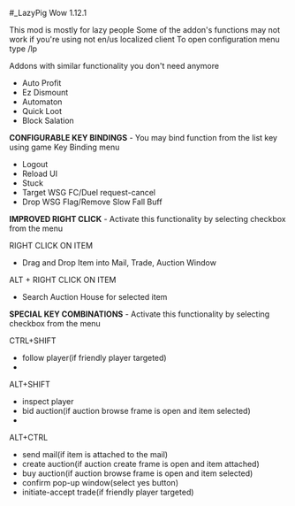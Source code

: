 #_LazyPig Wow 1.12.1 

This mod is mostly for lazy people
Some of the addon's functions may not work if you're using not en/us localized client
To open configuration menu type /lp

Addons with similar functionality you don't need anymore
- Auto Profit
- Ez Dismount
- Automaton
- Quick Loot
- Block Salation


**CONFIGURABLE KEY BINDINGS** - You may bind function from the list key using game Key Binding menu
- Logout
- Reload UI
- Stuck
- Target WSG FC/Duel request-cancel
- Drop WSG Flag/Remove Slow Fall Buff


**IMPROVED RIGHT CLICK** - Activate this functionality by selecting checkbox from the menu

RIGHT CLICK ON ITEM
  - Drag and Drop Item into Mail, Trade, Auction Window

ALT + RIGHT CLICK ON ITEM
  - Search Auction House for selected item


**SPECIAL KEY COMBINATIONS** - Activate this functionality by selecting checkbox from the menu

CTRL+SHIFT
  - follow player(if friendly player targeted)
  - 
ALT+SHIFT
  - inspect player
  - bid auction(if auction browse frame is open and item selected)
  - 
ALT+CTRL
  - send mail(if item is attached to the mail)
  - create auction(if auction create frame is open and item attached)
  - buy auction(if auction browse frame is open and item selected)
  - confirm pop-up window(select yes button)
  - initiate-accept trade(if friendly player targeted)




